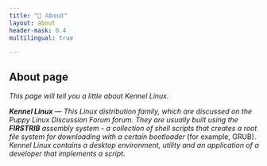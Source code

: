 ```yaml
---
title: "🌿 𝔸𝕓𝕠𝕦𝕥"
layout: about
header-mask: 0.4
multilingual: true

---
```



## About page


_This page will tell you a little about Kennel Linux._


***Kennel Linux*** — _This Linux distribution family, which are discussed on the Puppy Linux Discussion Forum forum.
They are usually built using the_ ***FIRSTRIB*** _assembly system - a collection of shell scripts that creates a root file system for downloading with a certain bootloader_ (for example, GRUB).
_Kennel Linux contains a desktop environment, utility and an application of a developer that implements a script._ 

